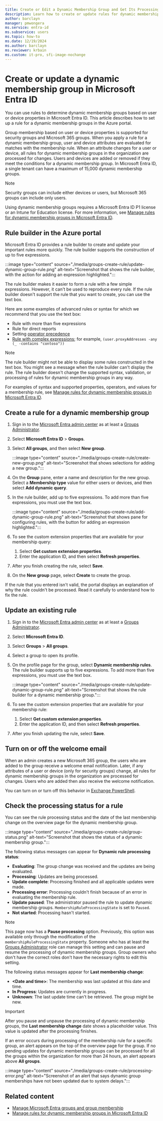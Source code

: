 ```yaml
---
title: Create or Edit a Dynamic Membership Group and Get Its Processing Status
description: Learn how to create or update rules for dynamic membership groups in the Azure portal and check their processing status.
author: barclayn
manager: pmwongera
ms.service: entra-id
ms.subservice: users
ms.topic: how-to
ms.date: 12/19/2024
ms.author: barclayn
ms.reviewer: krbain
ms.custom: it-pro, sfi-image-nochange
---
```


# Create or update a dynamic membership group in Microsoft Entra ID

You can use rules to determine dynamic membership groups based on user or device properties in Microsoft Entra ID. This article describes how to set up a rule for a dynamic membership groups in the Azure portal.

Group membership based on user or device properties is supported for security groups and Microsoft 365 groups. When you apply a rule for a dynamic membership group, user and device attributes are evaluated for matches with the membership rule. When an attribute changes for a user or device, all rules for dynamic membership groups in the organization are processed for changes. Users and devices are added or removed if they meet the conditions for a dynamic membership group. In Microsoft Entra ID, a single tenant can have a maximum of 15,000 dynamic membership groups.

> [!NOTE]
> Security groups can include either devices or users, but Microsoft 365 groups can include only users.

Using dynamic membership groups requires a Microsoft Entra ID P1 license or an Intune for Education license. For more information, see [Manage rules for dynamic membership groups in Microsoft Entra ID](./groups-dynamic-membership.md).

## Rule builder in the Azure portal

Microsoft Entra ID provides a rule builder to create and update your important rules more quickly. The rule builder supports the construction of up to five expressions.

:::image type="content" source="./media/groups-create-rule/update-dynamic-group-rule.png" alt-text="Screenshot that shows the rule builder, with the action for adding an expression highlighted.":::

The rule builder makes it easier to form a rule with a few simple expressions. However, it can't be used to reproduce every rule. If the rule builder doesn't support the rule that you want to create, you can use the text box.

Here are some examples of advanced rules or syntax for which we recommend that you use the text box:

- Rule with more than five expressions
- Rule for direct reports
- Setting [operator precedence](groups-dynamic-membership.md#operator-precedence)
- [Rule with complex expressions](groups-dynamic-membership.md#rules-with-complex-expressions); for example, `(user.proxyAddresses -any (_ -contains "contoso"))`

> [!NOTE]
> The rule builder might not be able to display some rules constructed in the text box. You might see a message when the rule builder can't display the rule. The rule builder doesn't change the supported syntax, validation, or processing of rules for dynamic membership groups in any way.

For examples of syntax and supported properties, operators, and values for a membership rule, see [Manage rules for dynamic membership groups in Microsoft Entra ID](groups-dynamic-membership.md).

## Create a rule for a dynamic membership group

1. Sign in to the [Microsoft Entra admin center](https://entra.microsoft.com) as at least a [Groups Administrator](~/identity/role-based-access-control/permissions-reference.md#groups-administrator).
1. Select **Microsoft Entra ID** > **Groups**.
1. Select **All groups**, and then select **New group**.

   :::image type="content" source="./media/groups-create-rule/create-new-group.png" alt-text="Screenshot that shows selections for adding a new group.":::

1. On the **Group** pane, enter a name and description for the new group. Select a **Membership type** value for either users or devices, and then select **Add dynamic query**.

1. In the rule builder, add up to five expressions. To add more than five expressions, you must use the text box.

   :::image type="content" source="./media/groups-create-rule/add-dynamic-group-rule.png" alt-text="Screenshot that shows pane for configuring rules, with the button for adding an expression highlighted.":::

1. To see the custom extension properties that are available for your membership query:
   1. Select **Get custom extension properties**.
   1. Enter the application ID, and then select **Refresh properties**.

1. After you finish creating the rule, select **Save**.

1. On the **New group** page, select **Create** to create the group.

If the rule that you entered isn't valid, the portal displays an explanation of why the rule couldn't be processed. Read it carefully to understand how to fix the rule.

## Update an existing rule

1. Sign in to the [Microsoft Entra admin center](https://entra.microsoft.com) as at least a [Groups Administrator](~/identity/role-based-access-control/permissions-reference.md#groups-administrator).

1. Select **Microsoft Entra ID**.

1. Select **Groups** > **All groups**.

1. Select a group to open its profile.

1. On the profile page for the group, select **Dynamic membership rules**. The rule builder supports up to five expressions. To add more than five expressions, you must use the text box.

   :::image type="content" source="./media/groups-create-rule/update-dynamic-group-rule.png" alt-text="Screenshot that shows the rule builder for a dynamic membership group.":::

1. To see the custom extension properties that are available for your membership rule:
   1. Select **Get custom extension properties**.
   1. Enter the application ID, and then select **Refresh properties**.

1. After you finish updating the rule, select **Save**.

## Turn on or off the welcome email

When an admin creates a new Microsoft 365 group, the users who are added to the group receive a welcome email notification. Later, if any attributes of a user or device (only for security groups) change, all rules for dynamic membership groups in the organization are processed for changes. Users who are added then also receive the welcome notification.

You can turn on or turn off this behavior in [Exchange PowerShell](/powershell/module/exchange/set-unifiedgroup).

## Check the processing status for a rule

You can see the rule processing status and the date of the last membership change on the overview page for the dynamic membership group.
  
:::image type="content" source="./media/groups-create-rule/group-status.png" alt-text="Screenshot that shows the status of a dynamic membership group.":::

The following status messages can appear for **Dynamic rule processing status**:

- **Evaluating**: The group change was received and the updates are being evaluated.
- **Processing**: Updates are being processed.
- **Update complete**: Processing finished and all applicable updates were made.
- **Processing error**:  Processing couldn't finish because of an error in evaluating the membership rule.
- **Update paused**: The administrator paused the rule to update dynamic membership groups. `MembershipRuleProcessingState` is set to `Paused`.
- **Not started**: Processing hasn't started.

> [!NOTE]
> This page now has a **Pause processing** option. Previously, this option was available only through the modification of the `membershipRuleProcessingState` property. Someone who has at least the [Groups Administrator](/entra/identity/role-based-access-control/permissions-reference#groups-administrator) role can manage this setting and can pause and resume the processing of dynamic membership groups. Group owners who don't have the correct roles don't have the necessary rights to edit this setting.

The following status messages appear for **Last membership change**:

- **\<Date and time\>**: The membership was last updated at this date and time.
- **In Progress**: Updates are currently in progress.
- **Unknown**: The last update time can't be retrieved. The group might be new.

> [!IMPORTANT]
> After you pause and unpause the processing of dynamic membership groups, the **Last membership change** date shows a placeholder value. This value is updated after the processing finishes.

If an error occurs during processing of the membership rule for a specific group, an alert appears on the top of the overview page for the group. If no pending updates for dynamic membership groups can be processed for all the groups within the organization for more than 24 hours, an alert appears above **All groups**.

:::image type="content" source="./media/groups-create-rule/processing-error.png" alt-text="Screenshot of an alert that says dynamic group memberships have not been updated due to system delays.":::

## Related content


- [Manage Microsoft Entra groups and group membership](/entra/fundamentals/how-to-manage-groups)
- [Manage rules for dynamic membership groups in Microsoft Entra ID](groups-dynamic-membership.md)
